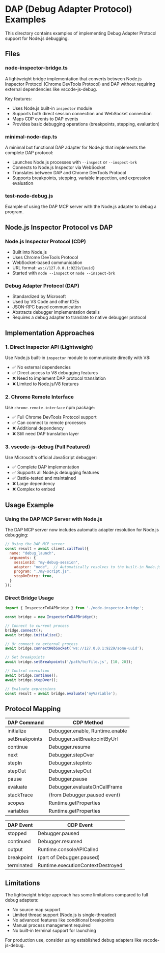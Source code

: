 # DAP (Debug Adapter Protocol) Examples

This directory contains examples of implementing Debug Adapter Protocol support for Node.js debugging.

## Files

### node-inspector-bridge.ts

A lightweight bridge implementation that converts between Node.js Inspector Protocol (Chrome DevTools Protocol) and DAP without requiring external dependencies like vscode-js-debug.

Key features:
- Uses Node.js built-in `inspector` module
- Supports both direct session connection and WebSocket connection
- Maps CDP events to DAP events
- Provides basic debugging operations (breakpoints, stepping, evaluation)

### minimal-node-dap.ts

A minimal but functional DAP adapter for Node.js that implements the complete DAP protocol:
- Launches Node.js processes with `--inspect` or `--inspect-brk`
- Connects to Node.js Inspector via WebSocket
- Translates between DAP and Chrome DevTools Protocol
- Supports breakpoints, stepping, variable inspection, and expression evaluation

### test-node-debug.js

Example of using the DAP MCP server with the Node.js adapter to debug a program.

## Node.js Inspector Protocol vs DAP

### Node.js Inspector Protocol (CDP)
- Built into Node.js
- Uses Chrome DevTools Protocol
- WebSocket-based communication
- URL format: `ws://127.0.0.1:9229/{uuid}`
- Started with `node --inspect` or `node --inspect-brk`

### Debug Adapter Protocol (DAP)
- Standardized by Microsoft
- Used by VS Code and other IDEs
- JSON-RPC based communication
- Abstracts debugger implementation details
- Requires a debug adapter to translate to native debugger protocol

## Implementation Approaches

### 1. Direct Inspector API (Lightweight)
Use Node.js built-in `inspector` module to communicate directly with V8:
- ✅ No external dependencies
- ✅ Direct access to V8 debugging features
- ❌ Need to implement DAP protocol translation
- ❌ Limited to Node.js/V8 features

### 2. Chrome Remote Interface
Use `chrome-remote-interface` npm package:
- ✅ Full Chrome DevTools Protocol support
- ✅ Can connect to remote processes
- ❌ Additional dependency
- ❌ Still need DAP translation layer

### 3. vscode-js-debug (Full Featured)
Use Microsoft's official JavaScript debugger:
- ✅ Complete DAP implementation
- ✅ Supports all Node.js debugging features
- ✅ Battle-tested and maintained
- ❌ Large dependency
- ❌ Complex to embed

## Usage Example

### Using the DAP MCP Server with Node.js

The DAP MCP server now includes automatic adapter resolution for Node.js debugging:

```javascript
// Using the DAP MCP server
const result = await client.callTool({
  name: "debug_launch",
  arguments: {
    sessionId: "my-debug-session",
    adapter: "node",  // Automatically resolves to the built-in Node.js adapter
    program: "./my-script.js",
    stopOnEntry: true,
  }
});
```

### Direct Bridge Usage

```typescript
import { InspectorToDAPBridge } from './node-inspector-bridge';

const bridge = new InspectorToDAPBridge();

// Connect to current process
bridge.connect();
await bridge.initialize();

// Or connect to external process
await bridge.connectWebSocket('ws://127.0.0.1:9229/some-uuid');

// Set breakpoints
await bridge.setBreakpoints('/path/to/file.js', [10, 20]);

// Control execution
await bridge.continue();
await bridge.stepOver();

// Evaluate expressions
const result = await bridge.evaluate('myVariable');
```

## Protocol Mapping

| DAP Command | CDP Method |
|-------------|------------|
| initialize | Debugger.enable, Runtime.enable |
| setBreakpoints | Debugger.setBreakpointByUrl |
| continue | Debugger.resume |
| next | Debugger.stepOver |
| stepIn | Debugger.stepInto |
| stepOut | Debugger.stepOut |
| pause | Debugger.pause |
| evaluate | Debugger.evaluateOnCallFrame |
| stackTrace | (from Debugger.paused event) |
| scopes | Runtime.getProperties |
| variables | Runtime.getProperties |

| DAP Event | CDP Event |
|-----------|-----------|
| stopped | Debugger.paused |
| continued | Debugger.resumed |
| output | Runtime.consoleAPICalled |
| breakpoint | (part of Debugger.paused) |
| terminated | Runtime.executionContextDestroyed |

## Limitations

The lightweight bridge approach has some limitations compared to full debug adapters:
- No source map support
- Limited thread support (Node.js is single-threaded)
- No advanced features like conditional breakpoints
- Manual process management required
- No built-in terminal support for launching

For production use, consider using established debug adapters like vscode-js-debug.
